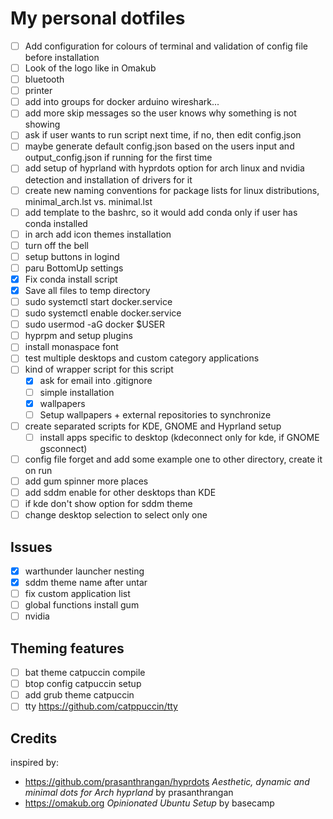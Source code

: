 # My personal dotfiles

- [ ] Add configuration for colours of terminal and validation of config file before installation
- [ ] Look of the logo like in Omakub
- [ ] bluetooth
- [ ] printer
- [ ] add into groups for docker arduino wireshark...
- [ ] add more skip messages so the user knows why something is not showing
- [ ] ask if user wants to run script next time, if no, then edit config.json
- [ ] maybe generate default config.json based on the users input and output_config.json if running for the first time
- [ ] add setup of hyprland with hyprdots option for arch linux and nvidia detection and installation of drivers for it
- [ ] create new naming conventions for package lists for linux distributions, minimal_arch.lst vs. minimal.lst
- [ ] add template to the bashrc, so it would add conda only if user has conda installed
- [ ] in arch add icon themes installation
- [ ] turn off the bell
- [ ] setup buttons in logind
- [ ] paru BottomUp settings
- [x] Fix conda install script
- [x] Save all files to temp directory
- [ ] sudo systemctl start docker.service
- [ ] sudo systemctl enable docker.service
- [ ] sudo usermod -aG docker $USER
- [ ] hyprpm and setup plugins
- [ ] install monaspace font
- [ ] test multiple desktops and custom category applications
- [ ] kind of wrapper script for this script
    - [x] ask for email into .gitignore
    - [ ] simple installation
    - [x] wallpapers
    - [ ] Setup wallpapers + external repositories to synchronize
- [ ] create separated scripts for KDE, GNOME and Hyprland setup
    - [ ] install apps specific to desktop (kdeconnect only for kde, if GNOME gsconnect)
- [ ] config file forget and add some example one to other directory, create it on run
- [ ] add gum spinner more places
- [ ] add sddm enable for other desktops than KDE
- [ ] if kde don't show option for sddm theme
- [ ] change desktop selection to select only one

## Issues

- [x] warthunder launcher nesting
- [x] sddm theme name after untar
- [ ] fix custom application list
- [ ] global functions install gum
- [ ] nvidia

## Theming features

- [ ] bat theme catpuccin compile
- [ ] btop config catpuccin setup
- [ ] add grub theme catpuccin
- [ ] tty <https://github.com/catppuccin/tty>

## Credits

inspired by:

- <https://github.com/prasanthrangan/hyprdots> *Aesthetic, dynamic and minimal dots for Arch hyprland* by prasanthrangan
- <https://omakub.org> *Opinionated Ubuntu Setup* by basecamp
